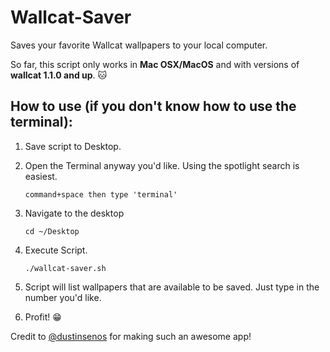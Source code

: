 # Wallcat-Saver
Saves your favorite Wallcat wallpapers to your local computer.

So far, this script only works in **Mac OSX/MacOS** and with versions of **wallcat 1.1.0 and up**. :cat:
 
## How to use (if you don't know how to use the terminal): 
1. Save script to Desktop. 
2. Open the Terminal anyway you'd like. Using the spotlight search is easiest.

    ```command+space then type 'terminal'```
3. Navigate to the desktop
    
    ```cd ~/Desktop```
4. Execute Script.

    ```./wallcat-saver.sh```
5. Script will list wallpapers that are available to be saved. Just type in the number you'd like.
6. Profit! :grin:

Credit to [@dustinsenos](https://github.com/dustinsenos) for making such an awesome app!
